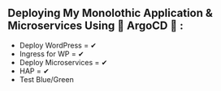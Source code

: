 ## Deploying My Monolothic Application & Microservices Using 🤍 ArgoCD 🤍 :

- Deploy WordPress     = ✔
- Ingress for WP       = ✔
- Deploy Microservices = ✔
- HAP                  = ✔
- Test Blue/Green
